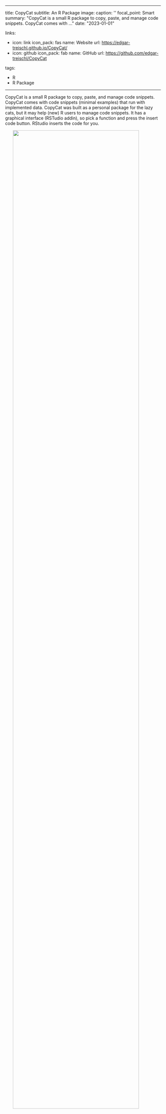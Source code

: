 
---
title: CopyCat
subtitle: An R Package
image:
  caption: ''
  focal_point: Smart
summary: "CopyCat is a small R package to copy, paste, and manage code snippets. CopyCat comes with ..."
date: "2023-01-01"

links:
- icon: link
  icon_pack: fas
  name: Website
  url: https://edgar-treischl.github.io/CopyCat/
- icon: github
  icon_pack: fab
  name: GitHub
  url: https://github.com/edgar-treischl/CopyCat

tags:
- R
- R Package
---

CopyCat is a small R package to copy, paste, and manage code snippets. CopyCat comes with code snippets (minimal examples) that run with implemented data. CopyCat was built as a personal package for the lazy cats, but it may help (new) R users to manage code snippets. It has a graphical interface (RSTudio addin), so pick a function and press the insert code button. RStudio inserts the code for you.

<img src="https://edgar-treischl.github.io/CopyCat/reference/figures/addin_animated.gif" width="90%" style="display: block; margin: auto;" />


